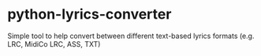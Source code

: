 # python-lyrics-converter
Simple tool to help convert between different text-based lyrics formats (e.g. LRC, MidiCo LRC, ASS, TXT)
